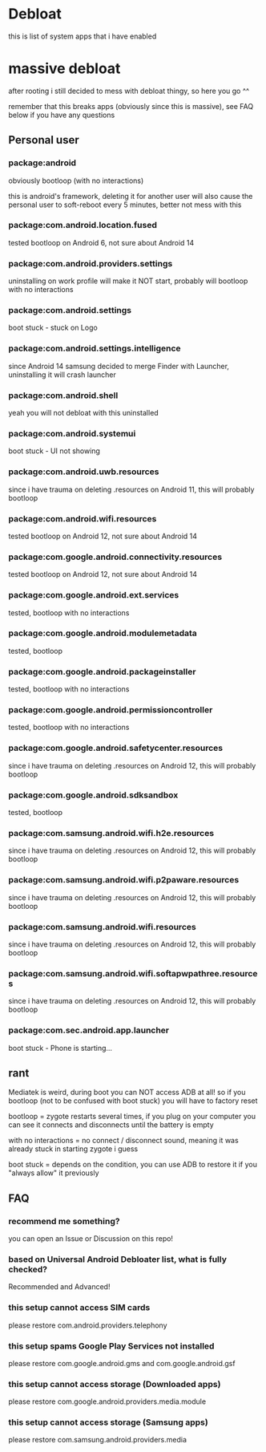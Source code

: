 # Debloat
this is list of system apps that i have enabled

# massive debloat

after rooting i still decided to mess with debloat thingy, so here you go ^^

remember that this breaks apps (obviously since this is massive), see FAQ below if you have any questions

## Personal user

### package:android

obviously bootloop (with no interactions)

this is android's framework, deleting it for another user will also cause the personal user to soft-reboot every 5 minutes, better not mess with this

### package:com.android.location.fused

tested bootloop on Android 6, not sure about Android 14

### package:com.android.providers.settings

uninstalling on work profile will make it NOT start, probably will bootloop with no interactions

### package:com.android.settings

boot stuck - stuck on Logo

### package:com.android.settings.intelligence

since Android 14 samsung decided to merge Finder with Launcher, uninstalling it will crash launcher

### package:com.android.shell

yeah you will not debloat with this uninstalled

### package:com.android.systemui

boot stuck - UI not showing

### package:com.android.uwb.resources

since i have trauma on deleting .resources on Android 11, this will probably bootloop

### package:com.android.wifi.resources

tested bootloop on Android 12, not sure about Android 14

### package:com.google.android.connectivity.resources

tested bootloop on Android 12, not sure about Android 14

### package:com.google.android.ext.services

tested, bootloop with no interactions

### package:com.google.android.modulemetadata

tested, bootloop

### package:com.google.android.packageinstaller

tested, bootloop with no interactions

### package:com.google.android.permissioncontroller

tested, bootloop with no interactions

### package:com.google.android.safetycenter.resources

since i have trauma on deleting .resources on Android 12, this will probably bootloop

### package:com.google.android.sdksandbox

tested, bootloop

### package:com.samsung.android.wifi.h2e.resources

since i have trauma on deleting .resources on Android 12, this will probably bootloop

### package:com.samsung.android.wifi.p2paware.resources

since i have trauma on deleting .resources on Android 12, this will probably bootloop

### package:com.samsung.android.wifi.resources

since i have trauma on deleting .resources on Android 12, this will probably bootloop

### package:com.samsung.android.wifi.softapwpathree.resources

since i have trauma on deleting .resources on Android 12, this will probably bootloop

### package:com.sec.android.app.launcher

boot stuck - Phone is starting...

## rant

Mediatek is weird, during boot you can NOT access ADB at all! so if you bootloop (not to be confused with boot stuck) you will have to factory reset

bootloop = zygote restarts several times, if you plug on your computer you can see it connects and disconnects until the battery is empty

with no interactions = no connect / disconnect sound, meaning it was already stuck in starting zygote i guess

boot stuck = depends on the condition, you can use ADB to restore it if you "always allow" it previously

## FAQ

### recommend me something?

you can open an Issue or Discussion on this repo!

### based on Universal Android Debloater list, what is fully checked?

Recommended and Advanced!

### this setup cannot access SIM cards

please restore com.android.providers.telephony

### this setup spams Google Play Services not installed

please restore com.google.android.gms and com.google.android.gsf

### this setup cannot access storage (Downloaded apps)

please restore com.google.android.providers.media.module

### this setup cannot access storage (Samsung apps)

please restore com.samsung.android.providers.media
